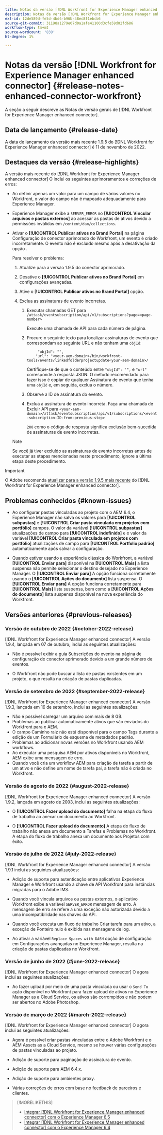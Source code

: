 ```yaml
---
title: Notas da versão [!DNL Workfront for Experience Manager enhanced connector]
description: Notas da versão [!DNL Workfront for Experience Manager enhanced connector]
exl-id: 12de589d-fe5d-4bd6-b96b-48ec8f1ebcb6
source-git-commit: 31198a1279e07d0a1afe41100d3cfe59d02fd686
workflow-type: tm+mt
source-wordcount: '830'
ht-degree: 1%

---
```


# Notas da versão [!DNL Workfront for Experience Manager enhanced connector] {#release-notes-enhanced-connector-workfront}

A seção a seguir descreve as Notas de versão gerais de [!DNL Workfront for Experience Manager enhanced connector].

## Data de lançamento {#release-date}

A data de lançamento da versão mais recente 1.9.5 do [!DNL Workfront for Experience Manager enhanced connector] é 11 de novembro de 2022.

## Destaques da versão {#release-highlights}

A versão mais recente do [!DNL Workfront for Experience Manager enhanced connector] O inclui os seguintes aprimoramentos e correções de erros:

* Ao definir apenas um valor para um campo de vários valores no Workfront, o valor do campo não é mapeado adequadamente para Experience Manager.

* Experience Manager exibe a `SERVER_ERROR` no **[!UICONTROL Vincular arquivos e pastas externos]** ao acessar as pastas de ativos devido a permissões inválidas em `/content/dam/collections`.

* Ativar o **[!UICONTROL Publicar ativos no Brand Portal]** na página Configuração de conector aprimorado do Workfront, um evento é criado incorretamente. O evento não é excluído mesmo após a desativação da opção .

   Para resolver o problema:

   1. Atualize para a versão 1.9.5 do conector aprimorado.

   1. Desative o **[!UICONTROL Publicar ativos no Brand Portal]** em configurações avançadas.

   1. Ative o **[!UICONTROL Publicar ativos no Brand Portal]** opção.

   1. Exclua as assinaturas de evento incorretas.

      1. Executar chamadas GET para `/attask/eventsubscription/api/v1/subscriptions?page=<page-number>`

         Execute uma chamada de API para cada número de página.

      1. Procure o seguinte texto para localizar assinaturas de evento que correspondam ao seguinte URL e não tenham uma `objId`:

         ```
              "objId": "",
             "url": "<your-aem-domain>/bin/workfront-tools/events/linkedfolderprojectupdate<your-aem-domain>/
         ```

         Certifique-se de que o conteúdo entre `"objId": "",` e `"url"` corresponde à resposta JSON. O método recomendado para fazer isso é copiar de qualquer Assinatura de evento que tenha uma `objId` e, em seguida, exclua o número.

      1. Observe a ID de assinatura do evento.

      1. Exclua a assinatura de evento incorreta. Faça uma chamada de Excluir API para `<your-aem-domain>/attask/eventsubscription/api/v1/subscriptions/<event-subscription-ID-from-previous-step>`

         `200` como o código de resposta significa exclusão bem-sucedida de assinaturas de evento incorretas.
   >[!NOTE]
   >
   >Se você já tiver excluído as assinaturas de evento incorretas antes de executar as etapas mencionadas neste procedimento, ignore a última etapa deste procedimento.


>[!IMPORTANT]
>
>O Adobe recomenda [atualizar para a versão 1.9.5 mais recente](../assets/update-workfront-enhanced-connector.md) do [!DNL Workfront for Experience Manager enhanced connector].

## Problemas conhecidos {#known-issues}

* Ao configurar pastas vinculadas ao projeto com o AEM 6.4, o Experience Manager não salva os valores para **[!UICONTROL subpastas]** e **[!UICONTROL Criar pasta vinculada em projetos com portfólio]** campos. O valor da variável **[!UICONTROL subpastas]** atualizações de campo para **[!UICONTROL indefinido]** e o valor da variável **[!UICONTROL Criar pasta vinculada em projetos com portfólio]** atualizações de campo para **[!UICONTROL Portfolio padrão]** automaticamente após salvar a configuração.

* Quando estiver usando a experiência clássica do Workfront, a variável **[!UICONTROL Enviar para]** disponível na **[!UICONTROL Mais]** a lista suspensa não permite selecionar o destino desejado no Experience Manager. O **[!UICONTROL Enviar para]** A opção funciona corretamente usando o **[!UICONTROL Ações do documento]** lista suspensa. O **[!UICONTROL Enviar para]** A opção funciona corretamente para **[!UICONTROL Mais]** lista suspensa, bem como a **[!UICONTROL Ações do documento]** lista suspensa disponível na nova experiência do Workfront.

## Versões anteriores {#previous-releases}

### Versão de outubro de 2022 {#october-2022-release}

[!DNL Workfront for Experience Manager enhanced connector] A versão 1.9.4, lançada em 07 de outubro, inclui as seguintes atualizações:

* Não é possível exibir a guia Subscrições do evento na página de configuração do conector aprimorado devido a um grande número de eventos.

* O Workfront não pode buscar a lista de pastas existentes em um projeto, o que resulta na criação de pastas duplicadas.

### Versão de setembro de 2022 {#september-2022-release}

[!DNL Workfront for Experience Manager enhanced connector] A versão 1.9.3, lançada em 16 de setembro, inclui as seguintes atualizações:

* Não é possível carregar um arquivo com mais de 8 GB.
* Problemas ao publicar automaticamente ativos que são enviados do Workfront para o AEM.
* O campo Caminho raiz não está disponível para o campo Tags durante a edição de um Formulário de esquema de metadados padrão.
* Problemas ao adicionar novas versões no Workfront usando AEM workflows.
* Ao executar uma pesquisa AEM por ativos disponíveis no Workfront, AEM exibe uma mensagem de erro.
* Quando você cria um workflow AEM para criação de tarefa a partir de um ativo e não define um nome de tarefa pai, a tarefa não é criada no Workfront.

### Versão de agosto de 2022 {#august-2022-release}

[!DNL Workfront for Experience Manager enhanced connector] A versão 1.9.2, lançada em agosto de 2003, inclui as seguintes atualizações:

* O **[!UICONTROL Fazer upload do documento]** falha na etapa do fluxo de trabalho ao anexar um documento ao Workfront.

* O **[!UICONTROL Fazer upload do documento]** A etapa do fluxo de trabalho não anexa um documento a Tarefas e Problemas no Workfront. A etapa do fluxo de trabalho anexa um documento aos Projetos com êxito.

### Versão de julho de 2022 {#july-2022-release}

[!DNL Workfront for Experience Manager enhanced connector] A versão 1.9.1 inclui as seguintes atualizações:

* Adição de suporte para autenticação entre aplicativos Experience Manager e Workfront usando a chave de API Workfront para instâncias migradas para o Adobe IMS.

* Quando você vincula arquivos ou pastas externos, o aplicativo Workfront exibe a variável `SERVER_ERROR` mensagem de erro. A mensagem de erro se refere a uma exceção não autorizada devido a uma incompatibilidade nas chaves da API.

* Quando você executa um fluxo de trabalho Criar tarefa para um ativo, a exceção de Ponteiro nulo é exibida nas mensagens de log.

* Ao ativar a variável `Replace Spaces with DASH` opção de configuração em Configurações avançadas no Experience Manager, resulta na criação de pastas duplicadas no Workfront.

### Versão de junho de 2022 {#june-2022-release}

[!DNL Workfront for Experience Manager enhanced connector] O agora inclui as seguintes atualizações:

* Ao fazer upload por meio de uma pasta vinculada ou usar o `Send To` ação disponível no Workfront para fazer upload de ativos no Experience Manager as a Cloud Service, os ativos são corrompidos e não podem ser abertos no Adobe Photoshop.

### Versão de março de 2022 {#march-2022-release}

[!DNL Workfront for Experience Manager enhanced connector] O agora inclui as seguintes atualizações:

* Agora é possível criar pastas vinculadas entre o Adobe Workfront e o AEM Assets as a Cloud Service, mesmo se houver várias configurações de pastas vinculadas ao projeto.

* Adição de suporte para paginação de assinatura de evento.

* Adição de suporte para AEM 6.4.x.

* Adição de suporte para ambientes proxy.

* Várias correções de erros com base no feedback de parceiros e clientes.

>[!MORELIKETHIS]
>
>* [Integrar [!DNL Workfront for Experience Manager enhanced connector] com o Experience Manager 6.5](https://experienceleague.adobe.com/docs/experience-manager-65/assets/integrations/workfront-integrations.html?lang=en)
>* [Integrar [!DNL Workfront for Experience Manager enhanced connector] com o Experience Manager 6.4](https://experienceleague.adobe.com/docs/experience-manager-64/assets/integrations/workfront-integrations.html?lang=en)

